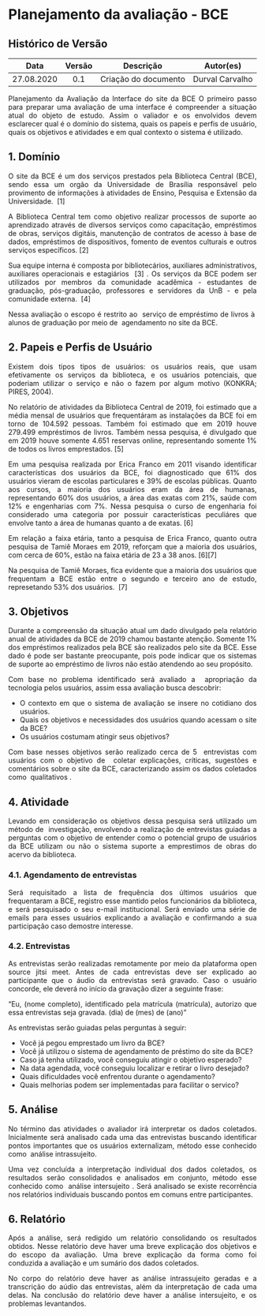 # Planejamento da avaliação - BCE

## Histórico de Versão
|    Data    | Versão | Descrição            | Autor(es)       |
| :--------: | :----: | :------------------: | :-------------: |
| 27.08.2020 |  0.1   | Criação do documento | Durval Carvalho |

<div align="justify">

Planejamento da Avaliação da Interface do site da BCE
O primeiro passo para preparar uma avaliação de uma interface é compreender a situação atual do objeto de estudo. Assim o valiador e os envolvidos devem esclarecer qual é o domínio do sistema, quais os papeis e perfis de usuário, quais os objetivos e atividades e em qual contexto o sistema é utilizado.

## 1. Domínio
O site da BCE é um dos serviços prestados pela Biblioteca Central (BCE), sendo essa um orgão da Universidade de Brasília responsável pelo provimento de informações à atividades de Ensino, Pesquisa e Extensão da Universidade. ​ [1]

A Biblioteca Central tem como objetivo realizar processos de suporte ao aprendizado através de diversos serviços como capacitação, empréstimos de obras, serviços digitáis, manutenção de contratos de acesso à base de dados, empréstimos de dispositivos, fomento de eventos culturais e outros serviços específicos. [2]

Sua equipe interna é composta por bibliotecários, auxiliares administrativos, auxiliares operacionais e estagiários ​ [3]​ . Os serviços da BCE podem ser utilizados por membros da comunidade acadêmica - estudantes de graduação, pós-graduação, professores e servidores da UnB - e pela comunidade externa. ​ [4]

Nessa avaliação o escopo é restrito ao ​ serviço de empréstimo de livros à ​ alunos de graduação por meio de ​ agendamento no site da BCE​ .

## 2. Papeis e Perfis de Usuário
Existem dois tipos tipos de usuários: os usuários reais, que usam efetivamente os serviços da biblioteca, e os usuários potenciais, que poderiam utilizar o serviço e não o fazem por algum motivo (KONKRA; PIRES, 2004).

No relatório de atividades da Biblioteca Central de 2019, foi estimado que a média mensal de usuários que frequentáram as instalações da BCE foi em torno de 104.592 pessoas. Também foi estimado que em 2019 houve 279.499 empréstimos de livros. Também nessa pesquisa, é divulgado que em 2019 houve somente 4.651 reservas online, representando somente 1% de todos os livros emprestados. [5] 

Em uma pesquisa realizada por Erica Franco em 2011 visando identificar características dos usuários da BCE, foi diagnosticado que 61% dos usuários vieram de escolas particulares e 39% de escolas públicas. Quanto aos cursos, a maioria dos usuários eram da área de humanas, representando 60% dos usuários, a área das exatas com 21%, saúde com 12% e engenharias com 7%. Nessa pesquisa o curso de engenharia foi considerado uma categoria por possuir características peculiáres que envolve tanto a área de humanas quanto a de exatas.​ [6]

Em relação a faixa etária, tanto a pesquisa de Erica Franco, quanto outra pesquisa de Tamiê Moraes em 2019, reforçam que a maioria dos usuários, com cerca de 60%, estão na faixa etária de 23 a 38 anos. ​[6]​ [7]

Na pesquisa de Tamiê Moraes, fica evidente que a maioria dos usuários que frequentam a BCE
estão entre o segundo e terceiro ano de estudo, represetando 53% dos usuários. ​ [7]

## 3. Objetivos
Durante a compreensão da situação atual um dado divulgado pela relatório anual de atividades da BCE de 2019 chamou bastante atenção. Somente 1% dos empréstimos realizados pela BCE são realizados pelo site da BCE. Esse dado é pode ser bastante preocupante, pois pode indicar que os sistemas de suporte ao empréstimo de livros não estão atendendo ao seu propósito.

Com base no problema identificado será avaliado a ​ apropriação da tecnologia pelos usuários, assim essa avaliação busca descobrir:
- O contexto em que o sistema de avaliação se insere no cotidiano dos usuários.
- Quais os objetivos e necessidades dos usuários quando acessam o site da BCE?
- Os usuários costumam atingir seus objetivos?

Com base nesses objetivos serão realizado cerca de 5 ​ entrevistas com usuários com o objetivo de ​ coletar explicações, críticas, sugestões e comentários sobre o site da BCE, caracterizando assim os dados coletados como ​ qualitativos​ .

## 4. Atividade
Levando em consideração os objetivos dessa pesquisa será utilizado um método de ​ investigação​, envolvendo a realização de entrevistas guiadas a perguntas com o objetivo de entender como o
potencial grupo de usuários da BCE utilizam ou não o sistema suporte a emprestimos de obras do acervo da biblioteca.

### 4.1. Agendamento de entrevistas
Será requisitado a lista de frequência dos últimos usuários que frequentaram a BCE, registro esse mantido pelos funcionários da biblioteca, e será pesquisado o seu e-mail institucional. Será enviado uma série de emails para esses usuários explicando a avaliação e confirmando a sua participação caso demostre interesse.

### 4.2. Entrevistas
As entrevistas serão realizadas remotamente por meio da plataforma open source jitsi meet.
Antes de cada entrevistas deve ser explicado ao participante que o áudio da entrevistas será
gravado. Caso o usuário concorde, ele deverá no início da gravação dizer a seguinte frase:

“Eu, (nome completo), identificado pela matrícula (matrícula), autorizo que essa entrevistas seja gravada. (dia) de (mes) de (ano)”

As entrevistas serão guiadas pelas perguntas à seguir:
- Você já pegou emprestado um livro da BCE?
- Você já utilizou o sistema de agendamento de préstimo do site da BCE?
- Caso já tenha utilizado, você conseguiu atingir o objetivo esperado?
- Na data agendada, você conseguiu localizar e retirar o livro desejado?
- Quais dificuldades você enfrentou durante o agendamento?
- Quais melhorias podem ser implementadas para facilitar o servico?

## 5. Análise
No término das atividades o avaliador irá interpretar os dados coletados. Inicialmente será analisado cada uma das entrevistas buscando identificar pontos importantes que os usuários externalizam, método esse conhecido como ​ análise intrassujeito​.

Uma vez concluída a interpretação individual dos dados coletados, os resultados serão consolidados e analisados em conjunto, método esse conhecido como ​ análise intersujeito​ . Será analisado se existe recorrência nos relatórios individuais buscando pontos em comuns entre participantes.

## 6. Relatório
Após a análise, será redigido um relatório consolidando os resultados obtidos. Nesse relatório deve haver uma breve explicação dos objetivos e do escopo da avaliação. Uma breve explicação da forma como foi conduzida a avaliação e um sumário dos dados coletados.

No corpo do relatório deve haver as análise intrassujeito geradas e a transcrição do aúdio das
entrevistas, além da interpretação de cada uma delas. Na conclusão do relatório deve haver a análise intersujeito, e os problemas levantandos.

</div>